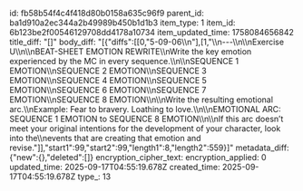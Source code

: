 id: fb58b54f4c4f418d80b0158a635c96f9
parent_id: ba1d910a2ec344a2b49989b450b1d1b3
item_type: 1
item_id: 6b123be2f00546129708dd4178a10734
item_updated_time: 1758084656842
title_diff: "[]"
body_diff: "[{\"diffs\":[[0,\"5-09-06\\\n\"],[1,\"\\\n---\\\n\\\nExercise U\\\n\\\nBEAT-SHEET EMOTION REWRITE\\\nWrite the key emotion experienced by the MC in every sequence.\\\n\\\nSEQUENCE 1 EMOTION\\\nSEQUENCE 2 EMOTION\\\nSEQUENCE 3 EMOTION\\\nSEQUENCE 4 EMOTION\\\nSEQUENCE 5 EMOTION\\\nSEQUENCE 6 EMOTION\\\nSEQUENCE 7 EMOTION\\\nSEQUENCE 8 EMOTION\\\n\\\nWrite the resulting emotional arc.\\\nExample: Fear to bravery. Loathing to love.\\\n\\\nEMOTIONAL ARC: SEQUENCE 1 EMOTION to SEQUENCE 8 EMOTION\\\n\\\nIf this arc doesn’t meet your original intentions for the development of your character, look into the\\\nevents that are creating that emotion and revise.\"]],\"start1\":99,\"start2\":99,\"length1\":8,\"length2\":559}]"
metadata_diff: {"new":{},"deleted":[]}
encryption_cipher_text: 
encryption_applied: 0
updated_time: 2025-09-17T04:55:19.678Z
created_time: 2025-09-17T04:55:19.678Z
type_: 13